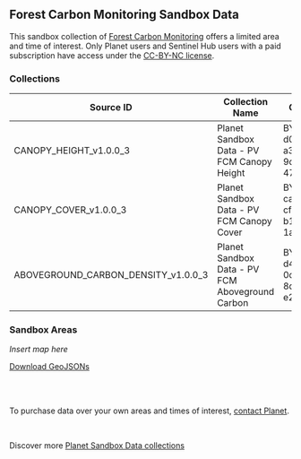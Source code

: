 ## Forest Carbon Monitoring Sandbox Data

This sandbox collection of <a href="../forest-carbon-monitoring/">Forest Carbon Monitoring</a> offers a limited area and time of interest. Only Planet users and Sentinel Hub users with a paid subscription have access under the <a href="https://creativecommons.org/licenses/by-nc/4.0/" target="_blank">CC-BY-NC license</a>.

### Collections

<table>
  <thead>
    <tr>
      <th>Source ID</th>
      <th>Collection Name</th>
      <th>Collection ID</th>
      <th>Time Range</th>
    </tr>
  </thead>
  <tbody>
    <tr>
      <td>CANOPY_HEIGHT_v1.0.0_3</td>
      <td>Planet Sandbox Data - PV FCM Canopy Height</td>
      <td>BYOC-d09d8fd8-a3b3-49fb-9d78-47f3a5cc8ecc</td>
      <td>2020-12-31 - 2023-12-20</td>
    </tr>
    <tr>
      <td>CANOPY_COVER_v1.0.0_3</td>
      <td>Planet Sandbox Data - PV FCM Canopy Cover</td>
      <td>BYOC-ca501757-cf8e-43a8-b1a4-1aa59ae22425</td>
      <td>2020-12-31 - 2023-12-20</td>
    </tr>
    <tr>
      <td>ABOVEGROUND_CARBON_DENSITY_v1.0.0_3</td>
      <td>Planet Sandbox Data - PV FCM Aboveground Carbon</td>
      <td>BYOC-d4a2a179-0c1a-4426-8d54-e2ac82830e83</td>
      <td>2020-12-31 - 2023-12-20</td>
    </tr>
   </tbody>
</table>

### Sandbox Areas

*Insert map here*

<a href="../forest-carbon-monitoring/polygons.geojson" download>Download GeoJSONs</a>

<br>
<br>

To purchase data over your own areas and times of interest, <a href="https://www.planet.com/contact-sales/" target="_blank">contact Planet</a>. 

<br>
<!---
TODO: add link
-->

Discover more <a href="../planet-sandbox-data/">Planet Sandbox Data collections</a>
